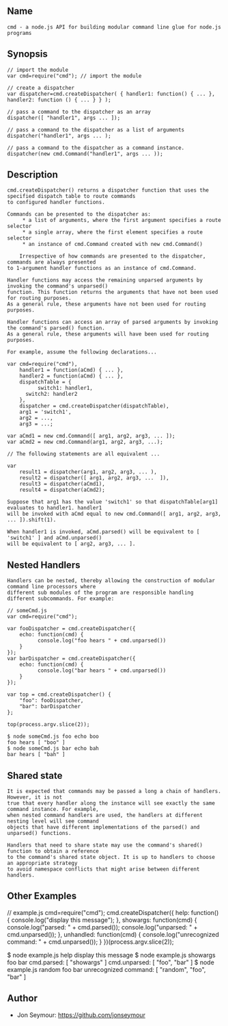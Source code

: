Name
-----
	cmd - a node.js API for building modular command line glue for node.js programs

Synopsis
--------
	// import the module
	var cmd=require("cmd"); // import the module

	// create a dispatcher
	var dispatcher=cmd.createDispatcher( { handler1: function() { ... }, handler2: function () { ... } } ); 

	// pass a command to the dispatcher as an array
	dispatcher([ "handler1", args ... ]);

	// pass a command to the dispatcher as a list of arguments
	dispatcher("handler1", args ... );

	// pass a command to the dispatcher as a command instance.
	dispatcher(new cmd.Command("handler1", args ... ));

Description
-----------
	cmd.createDispatcher() returns a dispatcher function that uses the specified dispatch table to route commands
	to configured handler functions.

	Commands can be presented to the dispatcher as:
		 * a list of arguments, where the first argument specifies a route selector 
		 * a single array, where the first element specifies a route selector
		 * an instance of cmd.Command created with new cmd.Command()

        Irrespective of how commands are presented to the dispatcher, commands are always presented
	to 1-argument handler functions as an instance of cmd.Command.

	Handler functions may access the remaining unparsed arguments by invoking the command's unparsed()
	function. This function returns the arguments that have not been used for routing purposes. 
	As a general rule, these arguments have not been used for routing purposes.

	Handler functions can access an array of parsed arguments by invoking the command's parsed() function. 
	As a general rule, these arguments will have been used for routing purposes.

	For example, assume the following declarations...

	var cmd=require("cmd"),
	    handler1 = function(aCmd) { ... },
	    handler2 = function(aCmd) { ... },
	    dispatchTable = {
    		  switch1: handler1,
		  switch2: handler2
	    },
	    dispatcher = cmd.createDispatcher(dispatchTable),
	    arg1 = 'switch1',
	    arg2 = ...,
	    arg3 = ...;

	var aCmd1 = new cmd.Command([ arg1, arg2, arg3, ... ]);
	var aCmd2 = new cmd.Command(arg1, arg2, arg3, ...);

	// The following statements are all equivalent ...

 	var
	    result1 = dispatcher(arg1, arg2, arg3, ... ),
	    result2 = dispatcher([ arg1, arg2, arg3, ...  ]),
	    result3 = dispatcher(aCmd1),
	    result4 = dispatcher(aCmd2);

	Suppose that arg1 has the value 'switch1' so that dispatchTable[arg1] evaluates to handler1. handler1
	will be invoked with aCmd equal to new cmd.Command([ arg1, arg2, arg3, ... ]).shift(1).

	When handler1 is invoked, aCmd.parsed() will be equivalent to [ 'switch1' ] and	aCmd.unparsed() 
	will be equivalent to [ arg2, arg3, ... ].

Nested Handlers
---------------
	Handlers can be nested, thereby allowing the construction of modular command line processors where 
	different sub modules of the program are responsible handling different subcommands. For example:

	// someCmd.js
	var cmd=require("cmd");

	var fooDispatcher = cmd.createDispatcher({
	    echo: function(cmd) {
	    	  console.log("foo hears " + cmd.unparsed())
	    }
	});
	var barDispatcher = cmd.createDispatcher({
	    echo: function(cmd) {
	    	  console.log("bar hears " + cmd.unparsed())
	    }
	});

	var top = cmd.createDispatcher() {
	    "foo": fooDispatcher,
	    "bar": barDispatcher
	};

	top(process.argv.slice(2));

	$ node someCmd.js foo echo boo
	foo hears [ "boo" ]
	$ node someCmd.js bar echo bah
	bar hears [ "bah" ]

Shared state
------------
	It is expected that commands may be passed a long a chain of handlers. However, it is not
	true that every handler along the instance will see exactly the same command instance. For example,
	when nested command handlers are used, the handlers at different nesting level will see command
	objects that have different implementations of the parsed() and unparsed() functions.

	Handlers that need to share state may use the command's shared() function to obtain a reference
	to the command's shared state object. It is up to handlers to choose an appropriate strategy
	to avoid namespace conflicts that might arise between different handlers.

Other Examples
--------------
   // example.js
   cmd=require("cmd");
   cmd.createDispatcher({
	help: function() {
	      console.log("display this message");
	},
	showargs: function(cmd) {
              console.log("parsed: " + cmd.parsed());
              console.log("unparsed: " + cmd.unparsed());
	},
	unhandled: function(cmd) {
	      console.log("unrecognized command: " + cmd.unparsed());
        }
   })(process.argv.slice(2));

   $ node example.js help
   display this message
   $ node example.js showargs foo bar
   cmd.parsed: [ "showargs" ]
   cmd.unparsed: [ "foo", "bar" ]
   $ node example.js random foo bar
   unrecognized command: [ "random", "foo", "bar" ]

Author
------
*	Jon Seymour: <https://github.com/jonseymour>

